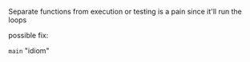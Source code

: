 Separate functions from execution or testing is a pain since it'll run
the loops

possible fix:

`main` "idiom"

